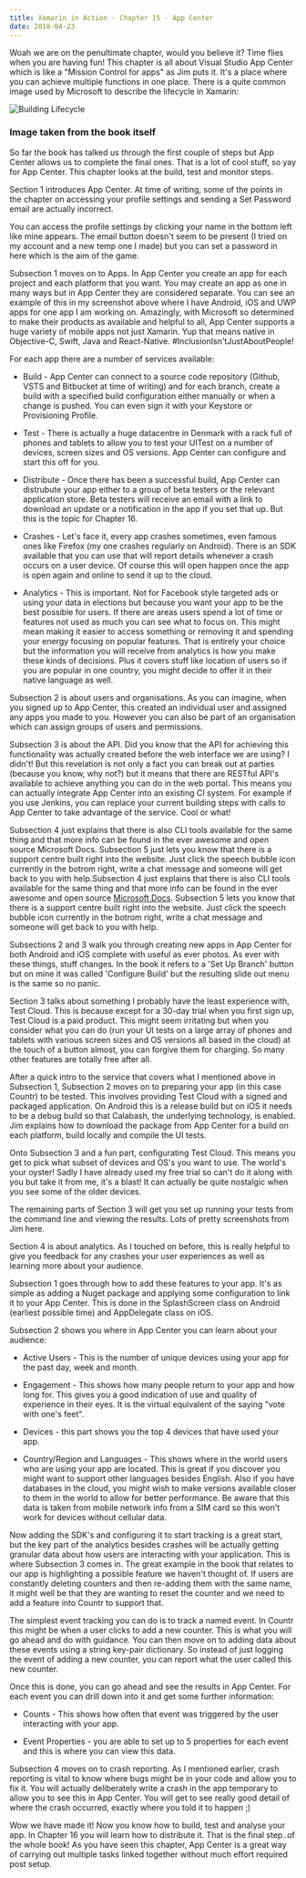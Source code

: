 ```yaml
--- 
title: Xamarin in Action - Chapter 15 - App Center
date: 2018-04-23
---
```


Woah we are on the penultimate chapter, would you believe it? Time flies when you are having fun! This chapter is all about Visual Studio App Center which is like a "Mission Control for apps" as Jim puts it. It's a place where you can achieve multiple functions in one place. There is a quite common image used by Microsoft to describe the lifecycle in Xamarin:


![Building Lifecycle](../../Images/xam-in-action/lifecycle.jpg)
### Image taken from the book itself

So far the book has talked us through the first couple of steps but App Center allows us to complete the final ones. That is a lot of cool stuff, so yay for App Center. This chapter looks at the build, test and monitor steps.

Section 1 introduces App Center. At time of writing, some of the points in the chapter on accessing your profile settings and sending a Set Password email are actually incorrect. 

You can access the profile settings by clicking your name in the bottom left like mine appears. The email button doesn't seem to be present (I tried on my account and a new temp one I made) but you can set a password in here which is the aim of the game.

Subsection 1 moves on to Apps. In App Center you create an app for each project and each platform that you want. You may create an app as one in many ways but in App Center they are considered separate. You can see an example of this in my screenshot above where I have Android, iOS and UWP apps for one app I am working on. Amazingly, with Microsoft so determined to make their products as available and helpful to all, App Center supports a huge variety of mobile apps not just Xamarin. Yup that means native in Objective-C, Swift, Java and React-Native. #InclusionIsn'tJustAboutPeople!

For each app there are a number of services available:

- Build - App Center can connect to a source code repository (Github, VSTS and Bitbucket at time of writing) and for each branch, create a build with a specified build configuration either manually or when a change is pushed. You can even sign it with your Keystore or Provisioning Profile.

- Test - There is actually a huge datacentre in Denmark with a rack full of phones and tablets to allow you to test your UITest on a number of devices, screen sizes and OS versions. App Center can configure and start this off for you.

- Distribute - Once there has been a successful build, App Center can distrubute your app either to a group of beta testers or the relevant application store. Beta testers will receive an email with a link to download an update or a notification in the app if you set that up. But this is the topic for Chapter 16.

- Crashes - Let's face it, every app crashes sometimes, even famous ones like Firefox (my one crashes regularly on Android). There is an SDK available that you can use that will report details whenever a crash occurs on a user device. Of course this will open happen once the app is open again and online to send it up to the cloud.

- Analytics - This is important. Not for Facebook style targeted ads or using your data in elections but because you want your app to be the best possible for users. If there are areas users spend a lot of time or features not used as much you can see what to focus on. This might mean making it easier to access something or removing it and spending your energy focusing on popular features. That is entirely your choice but the information you will receive from analytics is how you make these kinds of decisions. Plus it covers stuff like location of users so if you are popular in one country, you might decide to offer it in their native language as well.

Subsection 2 is about users and organisations. As you can imagine, when you signed up to App Center, this created an individual user and assigned any apps you made to you. However you can also be part of an organisation which can assign groups of users and permissions.

Subsection 3 is about the API. Did you know that the API for achieving this functionality was actually created before the web interface we are using? I didn't! But this revelation is not only a fact you can break out at parties (because you know, why not?) but it means that there are RESTful API's available to achieve anything you can do in the web portal. This means you can actually integrate App Center into an existing CI system. For example if you use Jenkins, you can replace your current building steps with calls to App Center to take advantage of the service. Cool or what!

Subsection 4 just explains that there is also CLI tools available for the same thing and that more info can be found in the ever awesome and open source Microsoft Docs. Subsection 5 just lets you know that there is a support centre built right into the website. Just click the speech bubble icon currently in the botrom right, write a chat message and someone will get back to you with help.Subsection 4 just explains that there is also CLI tools available for the same thing and that more info can be found in the ever awesome and open source [Microsoft Docs](http://docs.microsoft.com/). Subsection 5 lets you know that there is a support centre built right into the website. Just click the speech bubble icon currently in the botrom right, write a chat message and someone will get back to you with help.

Subsections 2 and 3 walk you through creating new apps in App Center for both Android and iOS complete with useful as ever photos. As ever with these things, stuff changes. In the book it refers to a 'Set Up Branch' button but on mine it was called 'Configure Build' but the resulting slide out menu is the same so no panic.

Section 3 talks about something I probably have the least experience with, Test Cloud. This is because except for a 30-day trial when you first sign up, Test Cloud is a paid product. This might seem irritating but when you consider what you can do (run your UI tests on a large array of phones and tablets with various screen sizes and OS versions all based in the cloud) at the touch of a button almost, you can forgive them for charging. So many other features are totally free after all.

After a quick intro to the service that covers what I mentioned above in Subsection 1, Subsection 2 moves on to preparing your app (in this case Countr) to be tested. This involves providing Test Cloud with a signed and packaged application. On Android this is a release build but on iOS it needs to be a debug build so that Calabash, the underlying technology, is enabled. Jim explains how to download the package from App Center for a build on each platform, build locally and compile the UI tests.

Onto Subsection 3 and a fun part, configurating Test Cloud. This means you get to pick what subset of devices and OS's you want to use. The world's your oyster! Sadly I have already used my free trial so can't do it along with you but take it from me, it's a blast! It can actually be quite nostalgic when you see some of the older devices.

The remaining parts of Section 3 will get you set up running your tests from the command line and viewing the results. Lots of pretty screenshots from Jim here.

Section 4 is about analytics. As I touched on before, this is really helpful to give you feedback for any crashes your user experiences as well as learning more about your audience.

Subsection 1 goes through how to add these features to your app. It's as simple as adding a Nuget package and applying some configuration to link it to your App Center. This is done in the SplashScreen class on Android (earliest possible time) and AppDelegate class on iOS.

Subsection 2 shows you where in App Center you can learn about your audience:

- Active Users - This is the number of unique devices using your app for the past day, week and month.

- Engagement - This shows how many people return to your app and how long for. This gives you a good indication of use and quality of experience in their eyes. It is the virtual equivalent of the saying "vote with one's feet".

- Devices - this part shows you the top 4 devices that have used your app.

- Country/Region and Languages - This shows where in the world users who are using your app are located. This is great if you discover you might want to support other languages besides English. Also if you have databases in the cloud, you might wish to make versions available closer to them in the world to allow for better performance. Be aware that this data is taken from mobile network info from a SIM card so this won't work for devices without cellular data.

Now adding the SDK's and configuring it to start tracking is a great start, but the key part of the analytics besides crashes will be actually getting granular data about how users are interacting with your application. This is where Subsection 3 comes in. The great example in the book that relates to our app is highlighting a possible feature we haven't thought of. If users are constantly deleting counters and then re-adding them with the same name, it might well be that they are wanting to reset the counter and we need to add a feature into Countr to support that.

The simplest event tracking you can do is to track a named event. In Countr this might be when a user clicks to add a new counter. This is what you will go ahead and do with guidance. You can then move on to adding data about these events using a string key-pair dictionary. So instead of just logging the event of adding a new counter, you can report what the user called this new counter.

Once this is done, you can go ahead and see the results in App Center. For each event you can drill down into it and get some further information:

- Counts - This shows how often that event was triggered by the user interacting with your app.

- Event Properties - you are able to set up to 5 properties for each event and this is where you can view this data.

Subsection 4 moves on to crash reporting. As I mentioned earlier, crash reporting is vital to know where bugs might be in your code and allow you to fix it. You will actually deliberately write a crash in the app temporary to allow you to see this in App Center. You will get to see really good detail of where the crash occurred, exactly where you told it to happen ;)

Wow we have made it! Now you know how to build, test and analyse your app. In Chapter 16 you will learn how to distribute it. That is the final step..of the whole book! As you have seen this chapter, App Center is a great way of carrying out multiple tasks linked together without much effort required post setup.
